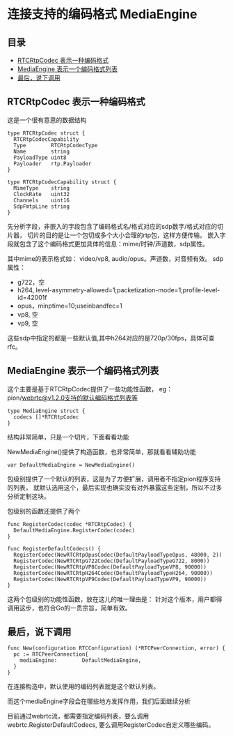 # 连接支持的编码格式 MediaEngine

## 目录

<!-- vim-markdown-toc GFM -->

- [RTCRtpCodec 表示一种编码格式](#rtcrtpcodec-表示一种编码格式)
- [MediaEngine 表示一个编码格式列表](#mediaengine-表示一个编码格式列表)
- [最后，说下调用](#最后说下调用)

<!-- vim-markdown-toc -->

## RTCRtpCodec 表示一种编码格式

这是一个很有意思的数据结构

    type RTCRtpCodec struct {
      RTCRtpCodecCapability
      Type        RTCRtpCodecType
      Name        string
      PayloadType uint8
      Payloader   rtp.Payloader
    }

    type RTCRtpCodecCapability struct {
      MimeType    string
      ClockRate   uint32
      Channels    uint16
      SdpFmtpLine string
    }

先分析字段，非嵌入的字段包含了编码格式名/格式对应的sdp数字/格式对应的切片器，
切片的目的是让一个包切成多个大小合理的rtp包，这样方便传输。
嵌入字段就包含了这个编码格式更加具体的信息：mime/时钟/声道数，sdp属性。

其中mime的表示格式如： video/vp8, audio/opus。声道数，对音频有效。
sdp属性：

- g722，空
- h264, level-asymmetry-allowed=1;packetization-mode=1;profile-level-id=42001f
- opus，minptime=10;useinbandfec=1
- vp8, 空
- vp9, 空

这些sdp中指定的都是一些默认值,其中h264对应的是720p/30fps，具体可查rfc。

## MediaEngine 表示一个编码格式列表

这个主要是基于RTCRtpCodec提供了一些功能性函数，
eg：pion/webrtc@v1.2.0支持的默认编码格式列表等

    type MediaEngine struct {
      codecs []*RTCRtpCodec
    }

结构非常简单，只是一个切片，下面看看功能

NewMediaEngine()提供了构造函数，也非常简单，那就看看辅助功能

    var DefaultMediaEngine = NewMediaEngine()

包级别提供了一个默认的列表，这是为了方便扩展，调用者不指定pion程序支持的列表，
就默认选用这个，最后实现也确实没有对外暴露这些定制，所以不过多分析定制这块。

包级别的函数还提供了两个

    func RegisterCodec(codec *RTCRtpCodec) {
      DefaultMediaEngine.RegisterCodec(codec)
    }

    func RegisterDefaultCodecs() {
      RegisterCodec(NewRTCRtpOpusCodec(DefaultPayloadTypeOpus, 48000, 2))
      RegisterCodec(NewRTCRtpG722Codec(DefaultPayloadTypeG722, 8000))
      RegisterCodec(NewRTCRtpVP8Codec(DefaultPayloadTypeVP8, 90000))
      RegisterCodec(NewRTCRtpH264Codec(DefaultPayloadTypeH264, 90000))
      RegisterCodec(NewRTCRtpVP9Codec(DefaultPayloadTypeVP9, 90000))
    }

这两个包级别的功能性函数，放在这儿的唯一理由是：
针对这个版本，用户都得调用这步，也符合Go的一贯宗旨，简单有效。

## 最后，说下调用

    func New(configuration RTCConfiguration) (*RTCPeerConnection, error) {
      pc := RTCPeerConnection{
        mediaEngine:        DefaultMediaEngine,
      }
    }

在连接构造中，默认使用的编码列表就是这个默认列表。

而这个mediaEngine字段会在哪些地方发挥作用，我们后面继续分析

目前通过webrtc流，都需要指定编码列表，要么调用webrtc.RegisterDefaultCodecs,
要么调用RegisterCodec自定义哪些编码。
